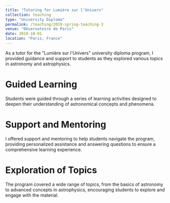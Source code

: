 ```yaml
---
title: "Tutoring for Lumière sur l'Univers"
collection: teaching
type: "University Diploma"
permalink: /teaching/2019-spring-teaching-3
venue: "Observatoire de Paris"
date: 2019-10-01
location: "Paris, France"
---
```


As a tutor for the "Lumière sur l'Univers" university diploma program, I provided guidance and support to students as they explored various topics in astronomy and astrophysics.

Guided Learning
======

Students were guided through a series of learning activities designed to deepen their understanding of astronomical concepts and phenomena.

Support and Mentoring
======

I offered support and mentoring to help students navigate the program, providing personalized assistance and answering questions to ensure a comprehensive learning experience.

Exploration of Topics
======

The program covered a wide range of topics, from the basics of astronomy to advanced concepts in astrophysics, encouraging students to explore and engage with the material.

